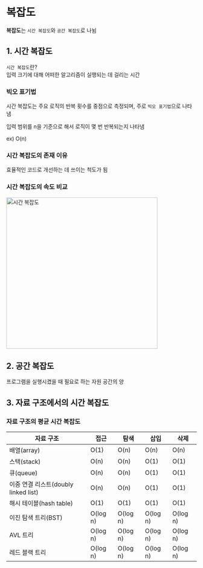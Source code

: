 # 복잡도

**복잡도**는 `시간 복잡도`와 `공간 복잡도`로 나뉨

## 1. 시간 복잡도

`시간 복잡도`란?
<br/>
입력 크기에 대해 어떠한 알고리즘이 실행되는 데 걸리는 시간

### 빅오 표기법

시간 복잡도는 주요 로직의 반복 횟수를 중점으로 측정되며, 주로 `빅오 표기법`으로 나타냄

입력 범위를 n을 기준으로 해서 로직이 몇 번 반복되는지 나타냄

ex) O(n)

### 시간 복잡도의 존재 이유

효율적인 코드로 개선하는 데 쓰이는 척도가 됨

### 시간 복잡도의 속도 비교

<img src="https://velog.velcdn.com/images/nana-moon/post/f058b815-5684-495e-a944-2818781467a0/image.png" alt="시간 복잡도" width="400" >

## 2. 공간 복잡도

프로그램을 실행시켰을 때 필요로 하는 자원 공간의 양

## 3. 자료 구조에서의 시간 복잡도

### 자료 구조의 평균 시간 복잡도

| 자료 구조                            | 접근     | 탐색     | 삽입     | 삭제     |
| ------------------------------------ | -------- | -------- | -------- | -------- |
| 배열(array)                          | O(1)     | O(n)     | O(n)     | O(n)     |
| 스택(stack)                          | O(n)     | O(n)     | O(1)     | O(1)     |
| 큐(queue)                            | O(n)     | O(n)     | O(1)     | O(1)     |
| 이중 연결 리스트(doubly linked list) | O(n)     | O(n)     | O(1)     | O(1)     |
| 해시 테이블(hash table)              | O(1)     | O(1)     | O(1)     | O(1)     |
| 이진 탐색 트리(BST)                  | O(log n) | O(log n) | O(log n) | O(log n) |
| AVL 트리                             | O(log n) | O(log n) | O(log n) | O(log n) |
| 레드 블랙 트리                       | O(log n) | O(log n) | O(log n) | O(log n) |
